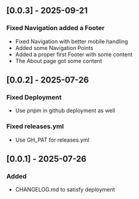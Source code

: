 ## [0.0.3] - 2025-09-21

### Fixed Navigation added a Footer

- Fixed Navigation with better mobile handling
- Added some Navigation Points
- Added a proper first Footer with some content
- The About page got some content


## [0.0.2] - 2025-07-26

### Fixed Deployment

- Use pnpm in github deployment as well

### Fixed releases.yml

- Use GH_PAT for releases.yml

## [0.0.1] - 2025-07-26

### Added

- CHANGELOG.md to satisfy deployment
